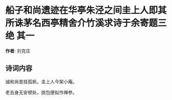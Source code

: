 # 船子和尚遗迹在华亭朱泾之间圭上人即其所诛茅名西亭精舍介竹溪求诗于余寄题三绝  其一

**作者**: 刘克庄

## 诗词内容

诚和尚昔挂孤帆，圭上人今架小庵。

老去身无安顿处，挑包便拟作禅参。

